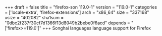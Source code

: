 +++
draft = false
title = "firefox-son 119.0-1"
version = "119.0-1"
categories = ['locale-extra', 'firefox-extensions']
arch = "x86_64"
size = "337168"
usize = "402082"
sha1sum = "0dbc2f237f30cf7d1366f13d8049b2bebe0f6acd"
depends = "['firefox>=119.0']"
+++
Songhai languages language support for Firefox